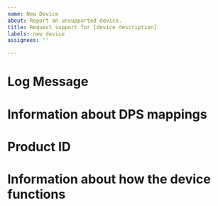 ```yaml
---
name: New Device
about: Report an unsupported device.
title: Request support for [device description]
labels: new device
assignees: ''

---
```


<!--
Thank you for reporting a new device to add support for.  Please provide as much of the information requested below as you can.  Requests with all the information required will be prioritised over issues which are missing important information.
-->

# Log Message

<!--
Please paste the message from HA log that shows the **DPS** returned from the device.
-->

# Information about DPS mappings

<!--
If you have an iot.tuya.com account, please go to "Cloud" -> "API Explorer".  Under "Smart Home Device System"/"Device Control", select the last "Get Device Specification Attribute" function, check the server is set correctly, and enter your device ID.  Please post the output here.

If DPS are missing from the output above, go back to the IoT Platform "Cloud" main page and select your project.  Go to the "Devices" tab and select "Debug Device" next to your device.  Select "Device Logs" and open your browser's Developer Tools window on the Network tab.  For each function that has not yet been linked to a DPS, select the function from the "Select DP ID" dropdown and press "Search".  In the Developer Tools window, find the "list" request that was issued, and look in the Request Payload for a "code" parameter.  This is the DP id linked to that function, please add the remaining code and function name here.  If the function name is in Chinese, just paste it.

If you do not have access to iot.tuya.com, please try to identify as many DPs as possible, by experimenting with your device.  Please also note any ranges and scale factors for input numbers, and possible values and their meanings for any input strings (enums).
-->

# Product ID

<!--
If you have access to the IoT portal, please paste just the product_id line from API Explorer: General Device Capabilities" / "General Devices management" / "Get Device Information".  You will also find the local_key in here, please take care not to post that publicly.  If you do, then re-pairing the device with the mobile app will refresh the local key.

Although this information is optional and not required, it will be used in future to identify matching devices.
-->


# Information about how the device functions

<!--
If there is a manual or other explanation available online, please link to it (even if not in English)
Otherwise if it is not obvious what all the functions do, please give a brief description.
-->
